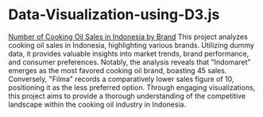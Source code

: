 # Data-Visualization-using-D3.js

[Number of Cooking Oil Sales in Indonesia by Brand](https://rawcdn.githack.com/nyomangedetrisnasanjaya/Data-Visualization-using-D3.js/105fde9999918185859745370a370c298cf279fa/Number%20of%20Cooking%20Oil%20Sales%20in%20Indonesia%20by%20Brand.html)
This project analyzes cooking oil sales in Indonesia, highlighting various brands. Utilizing dummy data, it provides valuable insights into market trends, brand performance, and consumer preferences. Notably, the analysis reveals that "Indomaret" emerges as the most favored cooking oil brand, boasting 45 sales. Conversely, "Filma" records a comparatively lower sales figure of 10, positioning it as the less preferred option. Through engaging visualizations, this project aims to provide a thorough understanding of the competitive landscape within the cooking oil industry in Indonesia.

